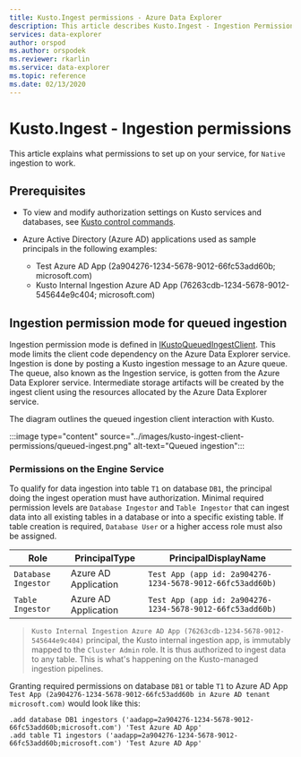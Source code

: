 ```yaml
---
title: Kusto.Ingest permissions - Azure Data Explorer
description: This article describes Kusto.Ingest - Ingestion Permissions in Azure Data Explorer.
services: data-explorer
author: orspod
ms.author: orspodek
ms.reviewer: rkarlin
ms.service: data-explorer
ms.topic: reference
ms.date: 02/13/2020
---
```

# Kusto.Ingest - Ingestion permissions 

This article explains what permissions to set up on your service, for `Native` ingestion to work.

## Prerequisites
 
* To view and modify authorization settings on Kusto services and databases, see [Kusto control commands](../../management/security-roles.md).

* Azure Active Directory (Azure AD) applications used as sample principals in the following examples:
    * Test Azure AD App (2a904276-1234-5678-9012-66fc53add60b; microsoft.com)
    * Kusto Internal Ingestion Azure AD App (76263cdb-1234-5678-9012-545644e9c404; microsoft.com)
 
## Ingestion permission mode for queued ingestion

Ingestion permission mode is defined in [IKustoQueuedIngestClient](kusto-ingest-client-reference.md#interface-ikustoqueuedingestclient). This mode limits the client code dependency on the Azure Data Explorer service. Ingestion is done by posting a Kusto ingestion message to an Azure queue. The queue, also known as the Ingestion service, is gotten from the Azure Data Explorer service. Intermediate storage artifacts will be created by the ingest client using the resources allocated by the Azure Data Explorer service.

The diagram outlines the queued ingestion client interaction with Kusto.

:::image type="content" source="../images/kusto-ingest-client-permissions/queued-ingest.png" alt-text="Queued ingestion":::

### Permissions on the Engine Service

To qualify for data ingestion into table `T1` on database `DB1`, the principal doing the ingest operation must have authorization.
Minimal required permission levels are `Database Ingestor` and `Table Ingestor` that can ingest data into all existing tables in a database or into a specific existing table.
If table creation is required, `Database User` or a higher access role must also be assigned.


|Role                 |PrincipalType        |PrincipalDisplayName
|---------------------|---------------------|------------
|`Database Ingestor`  |Azure AD Application |`Test App (app id: 2a904276-1234-5678-9012-66fc53add60b)`
|`Table Ingestor`     |Azure AD Application |`Test App (app id: 2a904276-1234-5678-9012-66fc53add60b)`

>`Kusto Internal Ingestion Azure AD App (76263cdb-1234-5678-9012-545644e9c404)` principal, the Kusto internal ingestion app, is immutably mapped to the `Cluster Admin` role. It is thus authorized to ingest data to any table. This is what's happening on the Kusto-managed ingestion pipelines.

Granting required permissions on database `DB1` or table `T1` to Azure AD App `Test App (2a904276-1234-5678-9012-66fc53add60b in Azure AD tenant microsoft.com)` would look like this:

```kusto
.add database DB1 ingestors ('aadapp=2a904276-1234-5678-9012-66fc53add60b;microsoft.com') 'Test Azure AD App'
.add table T1 ingestors ('aadapp=2a904276-1234-5678-9012-66fc53add60b;microsoft.com') 'Test Azure AD App'
```
 